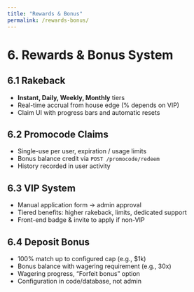 ```yaml
---
title: "Rewards & Bonus"
permalink: /rewards-bonus/
---
```


# 6. Rewards & Bonus System

## 6.1 Rakeback

- **Instant, Daily, Weekly, Monthly** tiers  
- Real-time accrual from house edge (% depends on VIP)  
- Claim UI with progress bars and automatic resets

## 6.2 Promocode Claims

- Single-use per user, expiration / usage limits  
- Bonus balance credit via `POST /promocode/redeem`  
- History recorded in user activity

## 6.3 VIP System

- Manual application form → admin approval  
- Tiered benefits: higher rakeback, limits, dedicated support  
- Front-end badge & invite to apply if non-VIP

## 6.4 Deposit Bonus

- 100% match up to configured cap (e.g., $1k)  
- Bonus balance with wagering requirement (e.g., 30x)  
- Wagering progress, “Forfeit bonus” option  
- Configuration in code/database, not admin
